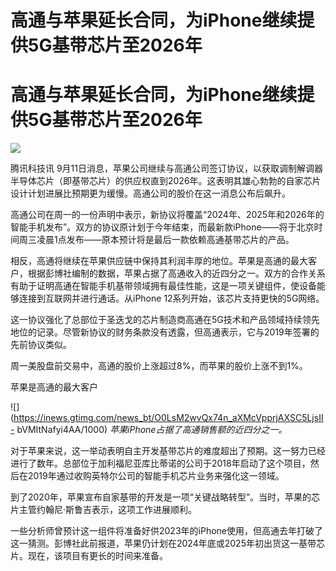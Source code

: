 # 高通与苹果延长合同，为iPhone继续提供5G基带芯片至2026年

# 高通与苹果延长合同，为iPhone继续提供5G基带芯片至2026年

![](https://inews.gtimg.com/news_bt/O74wM5t1OJoCZXTbsb2LCyi9BkdCRzpTUeOIHOT0usqPoAA/1000)

腾讯科技讯
9月11日消息，苹果公司继续与高通公司签订协议，以获取调制解调器半导体芯片（即基带芯片）的供应权直到2026年。这表明其雄心勃勃的自家芯片设计计划进展比预期更为缓慢。高通公司的股价在这一消息公布后飙升。

高通公司在周一的一份声明中表示，新协议将覆盖“2024年、2025年和2026年的智能手机发布”。双方的协议原计划于今年结束，而最新款iPhone——将于北京时间周三凌晨1点发布——原本预计将是最后一款依赖高通基带芯片的产品。

相反，高通将继续在苹果供应链中保持其利润丰厚的地位。苹果是高通的最大客户，根据彭博社编制的数据，苹果占据了高通收入的近四分之一。双方的合作关系有助于证明高通在智能手机基带领域拥有最佳性能，这是一项关键组件，使设备能够连接到互联网并进行通话。从iPhone
12系列开始，该芯片支持更快的5G网络。

这一协议强化了总部位于圣迭戈的芯片制造商高通在5G技术和产品领域持续领先地位的记录。尽管新协议的财务条款没有透露，但高通表示，它与2019年签署的先前协议类似。

周一美股盘前交易中，高通的股价上涨超过8%，而苹果的股价上涨不到1%。

苹果是高通的最大客户

![](https://inews.gtimg.com/news_bt/O0LsM2wvQx74n_aXMcVpprjAXSC5LjsII-
bVMItNafyi4AA/1000) _苹果iPhone占据了高通销售额的近四分之一。_

对于苹果来说，这一举动表明自主开发基带芯片的难度超出了预期。这一努力已经进行了数年。总部位于加利福尼亚库比蒂诺的公司于2018年启动了这个项目，然后在2019年通过收购英特尔公司的智能手机芯片业务来强化这一领域。

到了2020年，苹果宣布自家基带的开发是一项“关键战略转型”。当时，苹果的芯片主管约翰尼·斯鲁吉表示，这项工作进展顺利。

一些分析师曾预计这一组件将准备好供2023年的iPhone使用，但高通去年打破了这一猜测。彭博社此前报道，苹果仍计划在2024年底或2025年初出货这一基带芯片。现在，该项目有更长的时间来准备。

